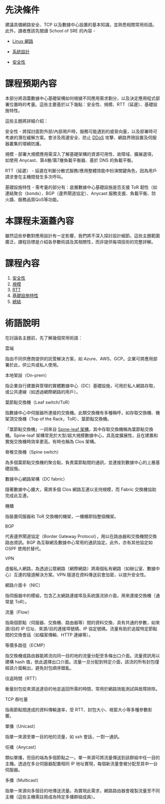 
# 先決條件

建議具備網路安全、TCP 以及數據中心設置的基本知識，並熟悉相關常用術語。此外，讀者應該先閱讀 School of SRE 的內容 - 

- [Linux 網路](http://linkedin.github.io/school-of-sre/level101/linux_networking/intro/)

- [系統設計](http://linkedin.github.io/school-of-sre/level101/systems_design/intro/)

- [安全性](http://linkedin.github.io/school-of-sre/level101/security/intro/)

# 課程預期內容

本部分將涵蓋數據中心基礎架構如何根據不同應用需求劃分，以及決定應用程式部署位置時的考量。這些主要基於以下幾點：安全性、規模、RTT（延遲）、基礎設施特性。

這些主題將詳細介紹：

安全性 - 將探討面對外部/內部用戶時，服務可能遇到的威脅向量，以及部署時可考慮的潛在緩解方案。會涉及周邊安全、防止 [DDoS](https://zh.wikipedia.org/wiki/%E6%B6%88%E6%AD%A2%E6%9C%8D%E5%8B%99%E6%94%BB%E5%87%BB) 攻擊、網路界限設置及伺服器叢集的環繞防護。

規模 - 部署大規模應用需深入了解基礎架構的資源可用性、故障域、擴展選項，如使用 Anycast、第4層/第7層負載平衡器、基於 DNS 的負載平衡。

RTT（延遲） - 延遲在判斷分散式服務/應用整體效能中扮演關鍵角色，因為用戶請求會在主機間發生多次呼叫。

基礎設施特性 - 需考量的部分有：底層數據中心基礎設施是否支援 ToR 韌性（如連結聚合（bonds）、BGP（邊界閘道協定）、Anycast 服務支援、負載平衡、防火牆、服務品質QoS等功能。

# 本課程未涵蓋內容

雖然這些參數對應用設計有一定影響，我們將不深入探討設計細節。這些主題範圍廣泛，課程目標是介紹各參數術語及其相關性，而非提供每項技術的完整詳解。

# 課程內容
1. [安全性](http://linkedin.github.io/school-of-sre/level102/networking/security/)
2. [規模](https://linkedin.github.io/school-of-sre/level102/networking/scale/)
3. [RTT](http://linkedin.github.io/school-of-sre/level102/networking/rtt/)
4. [基礎設施特性](http://linkedin.github.io/school-of-sre/level102/networking/Infrastructure-features/)
5. [總結](http://linkedin.github.io/school-of-sre/level102/networking/Conclusion/)


# 術語說明

在討論各主題前，先了解幾個常用術語：

雲端

指由不同供應商提供的託管解決方案，如 Azure、AWS、GCP。企業可將應用部署於此，供公共或私人使用。

本地架設（On-prem）

指企業自行建置與管理的實體數據中心（DC）基礎設施，可用於私人網路存取，或公共連線（如透過網際網路的用戶）。

葉節點交換機（Leaf switch/ToR）

指數據中心中伺服器所連接的交換機。此類交換機有多種稱呼，如存取交換機、機架頂交換機（Top of the Rack，ToR）、葉節點交換機。

「葉節點交換機」一詞來自 [Spine-leaf 架構](https://searchdatacenter.techtarget.com/definition/Leaf-spine)，其中存取交換機稱為葉節點交換機。Spine-leaf 架構常見於大型/超大規模數據中心，具高度擴展性，且在建置和實施交換機時效率更高。有時也稱為 Clos 架構。

脊椎交換機（Spine switch）

為多個葉節點交換機的聚合點，負責葉節點間的通訊，並連接到數據中心的上層基礎設施。

數據中心網路架構（DC fabric）

隨著數據中心擴大，需將多個 Clos 網路互連以支持規模，而 Fabric 交換機協助完成此互連。

機櫃

指裝置伺服器和 ToR 交換機的機架，一機櫃即指整個機架。

BGP

代表邊界閘道協定（Border Gateway Protocol），用以在路由器和交換機間交換路由資訊。BGP 為互聯網及數據中心常用的通訊協定。此外，亦有其他協定如 OSPF 使用於替代。

VPN

虛擬私人網路，為透過公眾網路（網際網路）將兩個私有網路（如辦公室、數據中心）互連的隧道解決方案。VPN 隧道在資料傳送前會加密，以提升安全性。

網路介面卡（NIC）

指伺服器中的模組，包含乙太網路連接埠及系統匯流排介面，用來連接交換機（通常是 ToR）。

流量（Flow）

指兩個節點（伺服器、交換機、路由器等）間的資料交換，具有共通的參數，如來源/目的 IP 位址、來源/目的連接埠號碼、IP 協定號碼。流量有助於追蹤特定節點間的交換會話（如檔案傳輸、HTTP 連線等）。

等價多路徑（ECMP）

指交換機或路由器能將流向同一目的地的流量分配至多條出口介面。流量資訊用以建構 hash 值，依此選擇出口介面。流量一旦分配到特定介面，該流的所有封包僅經該介面輸出，避免封包順序錯亂。

往返時間（RTT）

衡量封包從來源送達目的地並返回所需的時間，常用於網路效能測試與故障排除。

TCP 吞吐量

指兩節點間達成的資料傳輸速率，受 RTT、封包大小、視窗大小等多種參數影響。

單播（Unicast）

指單一來源至單一目的地的流量，如 ssh 會話，一對一通訊。

任播（Anycast）

類似單播，但目的端為多個節點之一。單一來源可將流量傳送到該群組中任一目的主機。透過在多台伺服器配置相同 IP 地址實現，每個新流量會被分配至其中一台伺服器。

多播（Multicast）

指單一來源向多個目的地傳送流量。為實現此需求，網路路由器會複製流量至不同主機（這些主機需註冊成為特定多播群組成員）。

